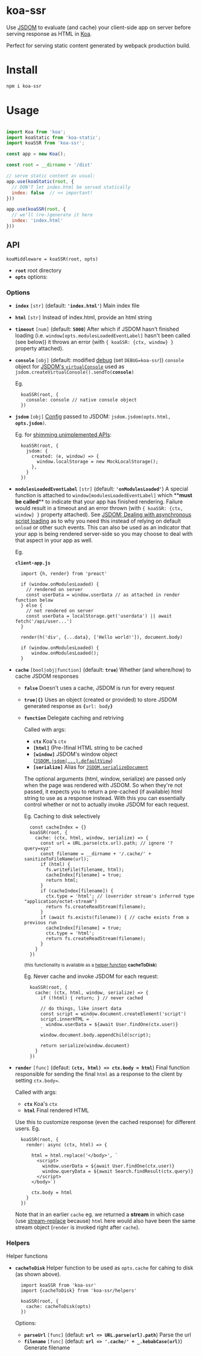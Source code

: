 # koa-ssr

[Koa]: http://koajs.com
[JSDOM]: https://github.com/tmpvar/JSDOM

Use [JSDOM] to evaluate (and cache) your client-side app on server before serving response as HTML in [Koa].

Perfect for serving static content generated by webpack production build.

# Install

```bash
npm i koa-ssr
```

# Usage

```js

import Koa from 'koa';
import koaStatic from 'koa-static';
import koaSSR from 'koa-ssr';

const app = new Koa();

const root = __dirname + '/dist'

// serve static content as usual:
app.use(koaStatic(root, {
  // DON'T let index.html be served statically
  index: false  // << important!
}))

app.use(koaSSR(root, {
  // we'll (re-)generate it here
  index: 'index.html'
}))

```

## API

```
koaMiddleware = koaSSR(root, opts)
```

* **`root`** root directory
* **`opts`** options:

### Options

* **`index`** `[str]` (default: **`'index.html'`**) Main index file
* **`html`** `[str]` Instead of index.html, provide an html string
* **`timeout`** `[num]` (default: **`5000`**) After which if JSDOM hasn't finished loading (i.e. `window[opts.modulesLoadedEventLabel]` hasn't been called (see below)) it throws an error (with `{ koaSSR: {ctx, window} }` property attached).

* **`console`** `[obj]` (default: modified [debug] (set `DEBUG=koa-ssr`)) `console` object for [JSDOM's `virtualConsole`](https://github.com/tmpvar/jsdom/#capturing-console-output) used as <code>jsdom.createVirtualConsole().sendTo(<strong>console</strong>)</code>

  Eg.

  ```
    koaSSR(root, {
      console: console // native console object
    })
  ```

* **`jsdom`** `[obj]` [Config](https://github.com/tmpvar/jsdom/#how-it-works) passed to JSDOM: <code>jsdom.jsdom(opts.html, <strong>opts.jsdom</strong>)</code>.

  Eg. for [shimming unimplemented APIs](https://github.com/tmpvar/jsdom/#shimming-unimplemented-apis):

  ```
    koaSSR(root, {
      jsdom: {
        created: (e, window) => {
          window.localStorage = new MockLocalStorage();
        },
      }
    })
  ```

* **`modulesLoadedEventLabel`** `[str]` (default: **`'onModulesLoaded'`**) A special function is attached to `window[modulesLoadedEventLabel]` which \*\***must be called**\*\* to indicate that your app has finished rendering. Failure would result in a timeout and an error thrown (with `{ koaSSR: {ctx, window} }` property attached). See [JSDOM: Dealing with asynchronous script loading](https://github.com/tmpvar/jsdom/#dealing-with-asynchronous-script-loading) as to why you need this instead of relying on default `onload` or other such events. This can also be used as an indicator that your app is being rendered server-side so you may choose to deal with that aspect in your app as well.

  Eg.

  **`client-app.js`**

  ```
    import {h, render} from 'preact'

    if (window.onModulesLoaded) {
      // rendered on server
      const userData = window.userData // as attached in render function below
    } else {
      // not rendered on server
      const userData = localStorage.get('userdata') || await fetch('/api/user...')
    }

    render(h('div', {...data}, ['Hello world!']), document.body)

    if (window.onModulesLoaded) {
        window.onModulesLoaded();
    }
  ```

* **`cache`** `[bool|obj|function]` (default: **`true`**) Whether (and where/how) to cache JSDOM responses
  * **`false`** Doesn't uses a cache, JSDOM is run for every request
  * **`true|{}`** Uses an object (created or provided) to store JSDOM generated response as <code><strong>{</strong>url: body<strong>}</strong></code>
  * **`function`** Delegate caching and retriving

    Called with args:

    * **`ctx`** Koa's `ctx`
    * **`[html]`** (Pre-)final HTML string to be cached
    * **`[window]`** JSDOM's window object ([`JSDOM.jsdom(...).defaultView`](https://github.com/tmpvar/jsdom/#for-the-hardcore-jsdomjsdom))
    * **`[serialize]`** Alias for [`JSDOM.serializeDocument`](https://github.com/tmpvar/jsdom/#serializing-a-document)

    The optional arguments (html, window, serialize) are passed only when the page was rendered with JSDOM. So when they're not passed, it expects you to return a pre-cached (if available) html string to use as a response instead. With this you can essentially control whether or not to actually invoke JSDOM for each request.

    Eg. Caching to disk selectively

    ```
      const cacheIndex = {}
      koaSSR(root, {
        cache: (ctx, html, window, serialize) => {
          const url = URL.parse(ctx.url).path; // ignore '?query=xyz'
          const filename = __dirname + '/.cache/' + sanitizeToFileName(url);
          if (html) {
            fs.writeFile(filename, html);
            cacheIndex[filename] = true;
            return html;
          }
          if (cacheIndex[filename]) {
            ctx.type = 'html'; // (overrider stream's inferred type "application/octet-stream")
            return fs.createReadStream(filename);
          }
          if (await fs.exists(filename)) { // cache exists from a previous run
            cacheIndex[filename] = true;
            ctx.type = 'html';
            return fs.createReadStream(filename);
          }
        }
      })
    ```
    <sub>(this functionality is available as a [helper function](#Helpers) **cacheToDisk**)</sub>


    Eg. Never cache and invoke JSDOM for each request:

    ```
      koaSSR(root, {
        cache: (ctx, html, window, serialize) => {
          if (!html) { return; } // never cached

          // do things, like insert data
          const script = window.document.createElement('script')
          script.innerHTML = `
            window.userData = ${await User.findOne(ctx.user)}
          `
          window.document.body.appendChild(script);

          return serialize(window.document)
        }
      })
    ```

* **`render`** `[func]` (defaut: **`(ctx, html) => ctx.body = html`**) Final function responsible for sending the final `html` as a response to the client by setting `ctx.body=`.

  Called with args:

  * **`ctx`** Koa's `ctx`
  * **`html`** Final rendered HTML

  Use this to customize response (even the cached response) for different users. Eg.

  ```
    koaSSR(root, {
      render: async (ctx, html) => {

        html = html.replace('</body>', `
          <script>
            window.userData = ${await User.findOne(ctx.user)}
            window.queryData = ${await Search.findResult(ctx.query)}
          </script>
        </body>`)

        ctx.body = html
      }
    })
  ```

  Note that in an earlier `cache` eg. we returned a **stream** in which case (use [stream-replace](https://www.npmjs.com/search?q=stream+replace) because) `html` here would also have been the same stream object (`render` is invoked right after `cache`).

[debug]: https://www.npmjs.com/package/debug
[cheerio]: https://github.com/cheeriojs/cheerio


### Helpers

Helper functions

* **`cacheToDisk`** Helper function to be used as `opts.cache` for cahing to disk (as shown above).

  ```
    import koaSSR from 'koa-ssr'
    import {cacheToDisk} from 'koa-ssr/helpers'

    koaSSR(root, {
      cache: cacheToDisk(opts)
    })

  ```
  Options:

  * **`parseUrl`** `[func]` (defaut: **`url => URL.parse(url).path`**) Parse the url
  * **`filename`** `[func]` (defaut: **`url => '.cache/' + _.kebabCase(url)`**) Generate filename

